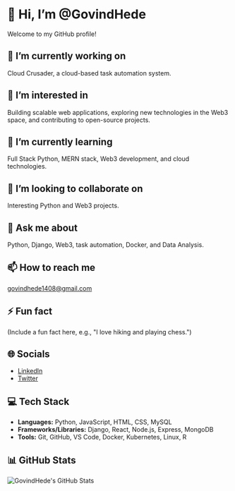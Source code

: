 # 👋 Hi, I’m @GovindHede

Welcome to my GitHub profile!

## 🔭 I’m currently working on
Cloud Crusader, a cloud-based task automation system.

## 👀 I’m interested in
Building scalable web applications, exploring new technologies in the Web3 space, and contributing to open-source projects.

## 🌱 I’m currently learning
Full Stack Python, MERN stack, Web3 development, and cloud technologies.

## 💞️ I’m looking to collaborate on
Interesting Python and Web3 projects.

## 💬 Ask me about
Python, Django, Web3, task automation, Docker, and Data Analysis.

## 📫 How to reach me
[govindhede1408@gmail.com](mailto:govindhede1408@gmail.com)

## ⚡ Fun fact
(Include a fun fact here, e.g., "I love hiking and playing chess.")

## 🌐 Socials
- [LinkedIn](https://www.linkedin.com/in/govindhede)
- [Twitter](https://x.com/GovindHede)

## 💻 Tech Stack
- **Languages:** Python, JavaScript, HTML, CSS, MySQL
- **Frameworks/Libraries:** Django, React, Node.js, Express, MongoDB
- **Tools:** Git, GitHub, VS Code, Docker, Kubernetes, Linux, R

## 📊 GitHub Stats
![GovindHede's GitHub Stats](https://github-readme-stats.vercel.app/api?username=GovindHede&show_icons=true&theme=radical)

<!---
GovindHede/GovindHede is a ✨ special ✨ repository because its `README.md` (this file) appears on your GitHub profile.
You can click the Preview link to take a look at your changes.
--->

